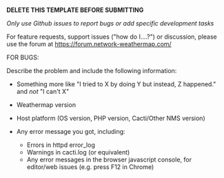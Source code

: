 **DELETE THIS TEMPLATE BEFORE SUBMITTING**

_Only use Github issues to report bugs or add specific development tasks_

For feature requests, support issues ("how do I....?") or discussion, please
use the forum at https://forum.network-weathermap.com/

FOR BUGS:

Describe the problem and include the following information:

- Something more like "I tried to X by doing Y but instead, Z happened." and *not* "I can't X"
- Weathermap version
- Host platform (OS version, PHP version, Cacti/Other NMS version)
- Any error message you got, including:

  - Errors in httpd error_log
  - Warnings in cacti.log (or equivalent)
  - Any error messages in the browser javascript console, for editor/web issues (e.g. press F12 in Chrome)
